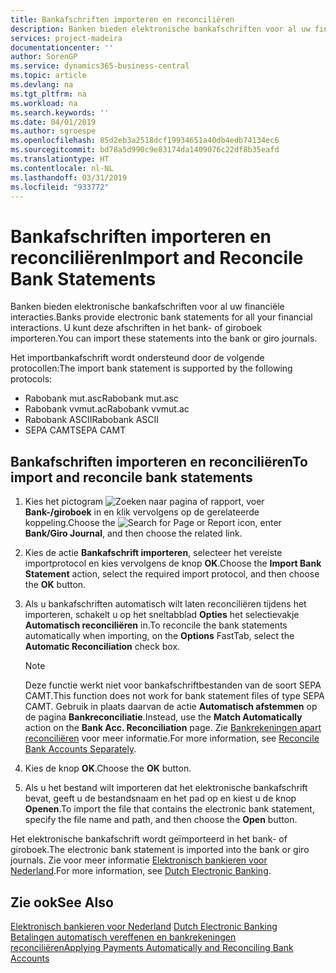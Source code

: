 ```yaml
---
title: Bankafschriften importeren en reconciliëren
description: Banken bieden elektronische bankafschriften voor al uw financiële interacties. U kunt deze afschriften in het bank- of giroboek importeren.
services: project-madeira
documentationcenter: ''
author: SorenGP
ms.service: dynamics365-business-central
ms.topic: article
ms.devlang: na
ms.tgt_pltfrm: na
ms.workload: na
ms.search.keywords: ''
ms.date: 04/01/2019
ms.author: sgroespe
ms.openlocfilehash: 85d2eb3a2518dcf19934651a40db4edb74134ec6
ms.sourcegitcommit: bd78a5d990c9e83174da1409076c22df8b35eafd
ms.translationtype: HT
ms.contentlocale: nl-NL
ms.lasthandoff: 03/31/2019
ms.locfileid: "933772"
---
```

# <a name="import-and-reconcile-bank-statements"></a><span data-ttu-id="4fef1-104">Bankafschriften importeren en reconciliëren</span><span class="sxs-lookup"><span data-stu-id="4fef1-104">Import and Reconcile Bank Statements</span></span>
<span data-ttu-id="4fef1-105">Banken bieden elektronische bankafschriften voor al uw financiële interacties.</span><span class="sxs-lookup"><span data-stu-id="4fef1-105">Banks provide electronic bank statements for all your financial interactions.</span></span> <span data-ttu-id="4fef1-106">U kunt deze afschriften in het bank- of giroboek importeren.</span><span class="sxs-lookup"><span data-stu-id="4fef1-106">You can import these statements into the bank or giro journals.</span></span>  

<span data-ttu-id="4fef1-107">Het importbankafschrift wordt ondersteund door de volgende protocollen:</span><span class="sxs-lookup"><span data-stu-id="4fef1-107">The import bank statement is supported by the following protocols:</span></span>  

- <span data-ttu-id="4fef1-108">Rabobank mut.asc</span><span class="sxs-lookup"><span data-stu-id="4fef1-108">Rabobank mut.asc</span></span>  
- <span data-ttu-id="4fef1-109">Rabobank vvmut.ac</span><span class="sxs-lookup"><span data-stu-id="4fef1-109">Rabobank vvmut.ac</span></span>  
- <span data-ttu-id="4fef1-110">Rabobank ASCII</span><span class="sxs-lookup"><span data-stu-id="4fef1-110">Rabobank ASCII</span></span>  
- <span data-ttu-id="4fef1-111">SEPA CAMT</span><span class="sxs-lookup"><span data-stu-id="4fef1-111">SEPA CAMT</span></span>  

## <a name="to-import-and-reconcile-bank-statements"></a><span data-ttu-id="4fef1-112">Bankafschriften importeren en reconciliëren</span><span class="sxs-lookup"><span data-stu-id="4fef1-112">To import and reconcile bank statements</span></span>  

1.  <span data-ttu-id="4fef1-113">Kies het pictogram ![Zoeken naar pagina of rapport](../../media/ui-search/search_small.png "pictogram Zoeken naar pagina of rapport"), voer **Bank-/giroboek** in en klik vervolgens op de gerelateerde koppeling.</span><span class="sxs-lookup"><span data-stu-id="4fef1-113">Choose the ![Search for Page or Report](../../media/ui-search/search_small.png "Search for Page or Report icon") icon, enter **Bank/Giro Journal**, and then choose the related link.</span></span>  
2.  <span data-ttu-id="4fef1-114">Kies de actie **Bankafschrift importeren**, selecteer het vereiste importprotocol en kies vervolgens de knop **OK**.</span><span class="sxs-lookup"><span data-stu-id="4fef1-114">Choose the **Import Bank Statement** action, select the required import protocol, and then choose the **OK** button.</span></span>  
3.  <span data-ttu-id="4fef1-115">Als u bankafschriften automatisch wilt laten reconciliëren tijdens het importeren, schakelt u op het sneltabblad **Opties** het selectievakje **Automatisch reconciliëren** in.</span><span class="sxs-lookup"><span data-stu-id="4fef1-115">To reconcile the bank statements automatically when importing, on the **Options** FastTab, select the **Automatic Reconciliation** check box.</span></span>  

    > [!NOTE]  
    >  <span data-ttu-id="4fef1-116">Deze functie werkt niet voor bankafschriftbestanden van de soort SEPA CAMT.</span><span class="sxs-lookup"><span data-stu-id="4fef1-116">This function does not work for bank statement files of type SEPA CAMT.</span></span> <span data-ttu-id="4fef1-117">Gebruik in plaats daarvan de actie **Automatisch afstemmen** op de pagina **Bankreconciliatie**.</span><span class="sxs-lookup"><span data-stu-id="4fef1-117">Instead, use the **Match Automatically** action on the **Bank Acc. Reconciliation** page.</span></span> <span data-ttu-id="4fef1-118">Zie [Bankrekeningen apart reconciliëren](../../bank-how-reconcile-bank-accounts-separately.md) voor meer informatie.</span><span class="sxs-lookup"><span data-stu-id="4fef1-118">For more information, see [Reconcile Bank Accounts Separately](../../bank-how-reconcile-bank-accounts-separately.md).</span></span>  

4.  <span data-ttu-id="4fef1-119">Kies de knop **OK**.</span><span class="sxs-lookup"><span data-stu-id="4fef1-119">Choose the **OK** button.</span></span>  
5.  <span data-ttu-id="4fef1-120">Als u het bestand wilt importeren dat het elektronische bankafschrift bevat, geeft u de bestandsnaam en het pad op en kiest u de knop **Openen**.</span><span class="sxs-lookup"><span data-stu-id="4fef1-120">To import the file that contains the electronic bank statement, specify the file name and path, and then choose the **Open** button.</span></span>  

<span data-ttu-id="4fef1-121">Het elektronische bankafschrift wordt geïmporteerd in het bank- of giroboek.</span><span class="sxs-lookup"><span data-stu-id="4fef1-121">The electronic bank statement is imported into the bank or giro journals.</span></span> <span data-ttu-id="4fef1-122">Zie voor meer informatie [Elektronisch bankieren voor Nederland](dutch-electronic-banking.md).</span><span class="sxs-lookup"><span data-stu-id="4fef1-122">For more information, see [Dutch Electronic Banking](dutch-electronic-banking.md).</span></span>  

## <a name="see-also"></a><span data-ttu-id="4fef1-123">Zie ook</span><span class="sxs-lookup"><span data-stu-id="4fef1-123">See Also</span></span>  
<span data-ttu-id="4fef1-124">[Elektronisch bankieren voor Nederland](dutch-electronic-banking.md) </span><span class="sxs-lookup"><span data-stu-id="4fef1-124">[Dutch Electronic Banking](dutch-electronic-banking.md) </span></span>  
[<span data-ttu-id="4fef1-125">Betalingen automatisch vereffenen en bankrekeningen reconciliëren</span><span class="sxs-lookup"><span data-stu-id="4fef1-125">Applying Payments Automatically and Reconciling Bank Accounts</span></span>](../../receivables-apply-payments-auto-reconcile-bank-accounts.md)
